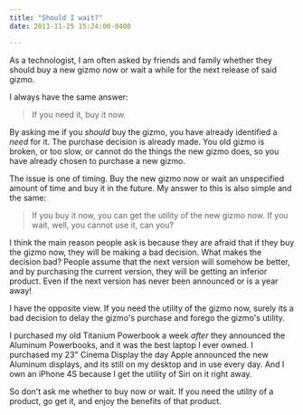 ```yaml
---
title: "Should I wait?"
date: 2011-11-25 15:24:00-0400

---
```


As a technologist, I am often asked by friends and family whether they should buy a new gizmo now or wait a while for the next release of said gizmo.

I always have the same answer:

> If you need it, buy it now.
 
 <!--more-->

By asking me if you *should* buy the gizmo, you have already identified a *need* for it.  The purchase decision is already made.  You old gizmo is broken, or too slow, or cannot do the things the new gizmo does, so you have already chosen to purchase a new gizmo.

The issue is one of timing.  Buy the new gizmo now or wait an unspecified amount of time and buy it in the future.  My answer to this is also simple and the same:

> If you buy it now, you can get the utility of the new gizmo now.  If you wait, well, you cannot use it, can you?

I think the main reason people ask is because they are afraid that if they buy the gizmo now, they will be making a bad decision.  What makes the decision bad?  People assume that the next version will somehow be better, and by purchasing the current version, they will be getting an inferior product.  Even if the next version has never been announced or is a year away!

I have the opposite view.  If you need the utility of the gizmo now, surely its a bad decision to delay the gizmo's purchase and forego the gizmo's utility.

I purchased my old Titanium Powerbook a week *after* they announced the Aluminum Powerbooks, and it was the best laptop I ever owned.  I purchased my 23" Cinema Display the day Apple announced the new Aluminum displays, and its still on my desktop and in use every day.  And I own an iPhone 4S because I get the utility of Siri on it right away.

So don't ask me whether to buy now or wait.  If you need the utility of a product, go get it, and enjoy the benefits of that product.

